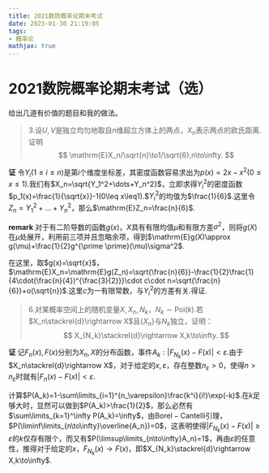 ```yaml
---
title: 2021数院概率论期末考试
date: 2023-01-30 21:19:05
tags:
- 概率论
mathjax: true
---
```


# 2021数院概率论期末考试（选）

给出几道有价值的题目和我的做法。

> 3.设$U,V$是独立均匀地取自$n$维超立方体上的两点，$X_n$表示两点的欧氏距离.证明
> $$
> \mathrm{E}X_n/\sqrt{n}\to1/\sqrt{6},n\to\infty.
> $$

**证** 令$Y_i(1\leq i\leq n)$是第$i$个维度坐标差，其密度函数容易求出为$p(x)=2x-x^2(0\leq x\leq1).$我们有$X_n=\sqrt{Y_1^2+\dots+Y_n^2}$，立即求得$Y_i^2$的密度函数$p_1(x)=\frac{1}{\sqrt{x}}-1(0\leq x\leq1).$$Y_i^2$的均值为$\frac{1}{6}$.这里令$Z_n=Y_1^2+\dots+Y_n^2$，那么$\mathrm{E}Z_n=\frac{n}{6}$.

**remark** 对于有二阶导数的函数$g(x)$，$X$具有有限均值$\mu$和有限方差$\sigma^2$，则将$g(X)$在$\mu$处展开，利用前三项并且忽略余项，得到$\mathrm{E}g(X)\approx g(\mu)+\frac{1}{2}g^{\prime \prime}(\mu)\sigma^2$.

在这里，取$g(x)=\sqrt{x}$，$\mathrm{E}X_n=\mathrm{E}g(Z_n)=\sqrt{\frac{n}{6}}-\frac{1}{2}\frac{1}{4\cdot(\frac{n}{4})^{\frac{3}{2}}}\cdot c\cdot n=\sqrt{\frac{n}{6}}+o(\sqrt{n})$.这里$c$为一有限常数，与$Y_i^2$的方差有关.得证.

> 6.对某概率空间上的随机变量$X,X_n,N_k$，$N_k\sim \mathrm{Poi}(k)$.若$X_n\stackrel{d}\rightarrow X$且$\{X_n\}$与$N_k$独立，证明：
> $$
> X_{N_k}\stackrel{d}\rightarrow X,k\to\infty.
> $$

**证** 记$F_n(x),F(x)$分别为$X_n,X$的分布函数，事件$A_k:|F_{N_k}(x)-F(x)|<\varepsilon$.由于$X_n\stackrel{d}\rightarrow X$，对于给定的$x,\varepsilon$，存在整数$n_\varepsilon>0$，使得$n>n_\varepsilon$时就有$|F_n(x)-F(x)|<\varepsilon$.

计算$P(A_k)=1-\sum\limits_{i=1}^{n_\varepsilon}\frac{k^i}{i!}\exp(-k)$.在$k$足够大时，显然可以做到$P(A_k)>\frac{1}{2}$，那么必然有$\sum\limits_{k=1}^\infty P(A_k)=\infty$，由$\mathrm{Borel-Cantelli}$引理，$P(\liminf\limits_{n\to\infty}\overline{A_n})=0$，这表明使得$|F_{N_k}(x)-F(x)|\geq \varepsilon$的$k$仅存有限个，而又有$P(\limsup\limits_{n\to\infty}A_n)=1$，再由$\varepsilon$的任意性，推得对于给定的$x$，$F_{N_k}(x)\to F(x)$，即$X_{N_k}\stackrel{d}\rightarrow X,k\to\infty$.


